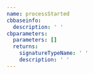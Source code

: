 ```yaml
---
name: processStarted
cbbaseinfo:
  description: ' '
cbparameters:
  parameters: []
  returns:
    signatureTypeName: ' '
    description: ' '
---
```

<CBBaseInfo/> 
 <CBParameters/>